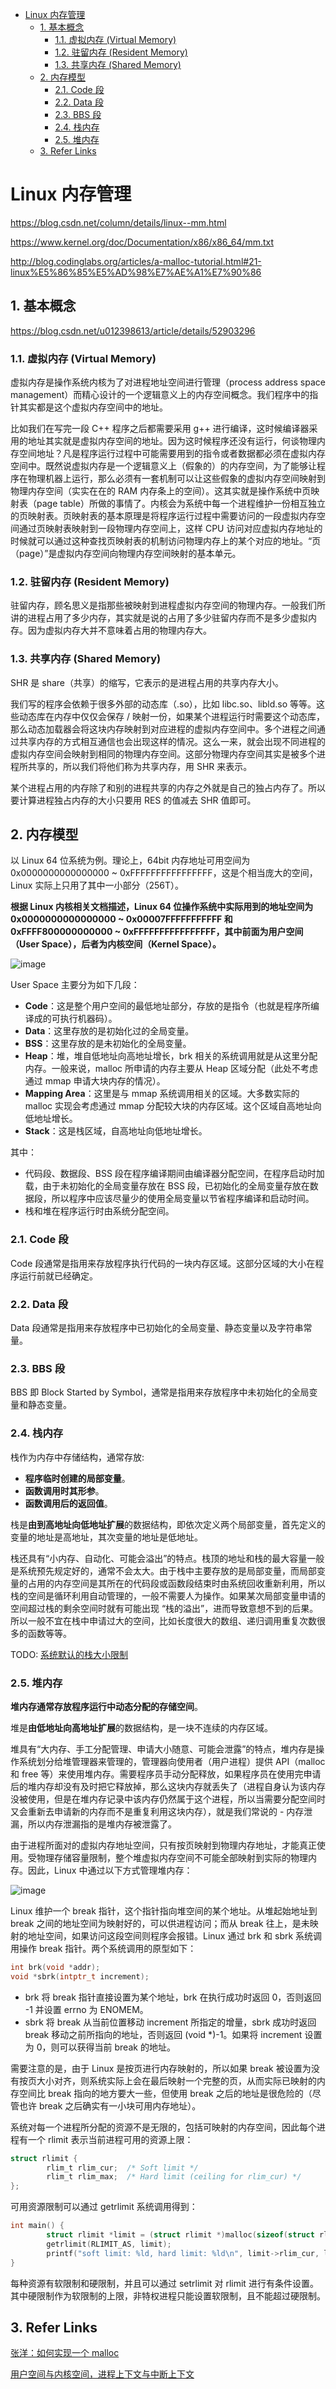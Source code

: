 - [Linux 内存管理](#linux-内存管理)
	- [1. 基本概念](#1-基本概念)
		- [1.1. 虚拟内存 (Virtual Memory)](#11-虚拟内存-virtual-memory)
		- [1.2. 驻留内存 (Resident Memory)](#12-驻留内存-resident-memory)
		- [1.3. 共享内存 (Shared Memory)](#13-共享内存-shared-memory)
	- [2. 内存模型](#2-内存模型)
		- [2.1. Code 段](#21-code-段)
		- [2.2. Data 段](#22-data-段)
		- [2.3. BBS 段](#23-bbs-段)
		- [2.4. 栈内存](#24-栈内存)
		- [2.5. 堆内存](#25-堆内存)
	- [3. Refer Links](#3-refer-links)

# Linux 内存管理

https://blog.csdn.net/column/details/linux--mm.html

https://www.kernel.org/doc/Documentation/x86/x86_64/mm.txt

http://blog.codinglabs.org/articles/a-malloc-tutorial.html#21-linux%E5%86%85%E5%AD%98%E7%AE%A1%E7%90%86

## 1. 基本概念

https://blog.csdn.net/u012398613/article/details/52903296

### 1.1. 虚拟内存 (Virtual Memory)

虚拟内存是操作系统内核为了对进程地址空间进行管理（process address space management）而精心设计的一个逻辑意义上的内存空间概念。我们程序中的指针其实都是这个虚拟内存空间中的地址。

比如我们在写完一段 C++ 程序之后都需要采用 g++ 进行编译，这时候编译器采用的地址其实就是虚拟内存空间的地址。因为这时候程序还没有运行，何谈物理内存空间地址？凡是程序运行过程中可能需要用到的指令或者数据都必须在虚拟内存空间中。既然说虚拟内存是一个逻辑意义上（假象的）的内存空间，为了能够让程序在物理机器上运行，那么必须有一套机制可以让这些假象的虚拟内存空间映射到物理内存空间（实实在在的 RAM 内存条上的空间）。这其实就是操作系统中页映射表（page table）所做的事情了。内核会为系统中每一个进程维护一份相互独立的页映射表。页映射表的基本原理是将程序运行过程中需要访问的一段虚拟内存空间通过页映射表映射到一段物理内存空间上，这样 CPU 访问对应虚拟内存地址的时候就可以通过这种查找页映射表的机制访问物理内存上的某个对应的地址。“页（page）”是虚拟内存空间向物理内存空间映射的基本单元。

### 1.2. 驻留内存 (Resident Memory)

驻留内存，顾名思义是指那些被映射到进程虚拟内存空间的物理内存。一般我们所讲的进程占用了多少内存，其实就是说的占用了多少驻留内存而不是多少虚拟内存。因为虚拟内存大并不意味着占用的物理内存大。

### 1.3. 共享内存 (Shared Memory)

SHR 是 share（共享）的缩写，它表示的是进程占用的共享内存大小。

我们写的程序会依赖于很多外部的动态库（.so），比如 libc.so、libld.so 等等。这些动态库在内存中仅仅会保存 / 映射一份，如果某个进程运行时需要这个动态库，那么动态加载器会将这块内存映射到对应进程的虚拟内存空间中。多个进程之间通过共享内存的方式相互通信也会出现这样的情况。这么一来，就会出现不同进程的虚拟内存空间会映射到相同的物理内存空间。这部分物理内存空间其实是被多个进程所共享的，所以我们将他们称为共享内存，用 SHR 来表示。

某个进程占用的内存除了和别的进程共享的内存之外就是自己的独占内存了。所以要计算进程独占内存的大小只要用 RES 的值减去 SHR 值即可。

## 2. 内存模型

以 Linux 64 位系统为例。理论上，64bit 内存地址可用空间为 0x0000000000000000 ~ 0xFFFFFFFFFFFFFFFF，这是个相当庞大的空间，Linux 实际上只用了其中一小部分（256T）。

**根据 Linux 内核相关文档描述，Linux 64 位操作系统中实际用到的地址空间为 0x0000000000000000 ~ 0x00007FFFFFFFFFFF 和 0xFFFF800000000000 ~ 0xFFFFFFFFFFFFFFFF，其中前面为用户空间（User Space），后者为内核空间（Kernel Space）。**

![image](http://img.cdn.firejq.com/jpg/2018/7/29/87790219e8780320da56b2e47b879af2.jpg)

User Space 主要分为如下几段：
- **Code**：这是整个用户空间的最低地址部分，存放的是指令（也就是程序所编译成的可执行机器码）。
- **Data**：这里存放的是初始化过的全局变量。
- **BSS**：这里存放的是未初始化的全局变量。
- **Heap**：堆，堆自低地址向高地址增长，brk 相关的系统调用就是从这里分配内存。一般来说，malloc 所申请的内存主要从 Heap 区域分配（此处不考虑通过 mmap 申请大块内存的情况）。
- **Mapping Area**：这里是与 mmap 系统调用相关的区域。大多数实际的 malloc 实现会考虑通过 mmap 分配较大块的内存区域。这个区域自高地址向低地址增长。
- **Stack**：这是栈区域，自高地址向低地址增长。

其中：
- 代码段、数据段、BSS 段在程序编译期间由编译器分配空间，在程序启动时加载，由于未初始化的全局变量存放在 BSS 段，已初始化的全局变量存放在数据段，所以程序中应该尽量少的使用全局变量以节省程序编译和启动时间。
- 栈和堆在程序运行时由系统分配空间。

### 2.1. Code 段

Code 段通常是指用来存放程序执行代码的一块内存区域。这部分区域的大小在程序运行前就已经确定。

### 2.2. Data 段

Data 段通常是指用来存放程序中已初始化的全局变量、静态变量以及字符串常量。

### 2.3. BBS 段

BBS 即 Block Started by Symbol，通常是指用来存放程序中未初始化的全局变量和静态变量。

### 2.4. 栈内存

栈作为内存中存储结构，通常存放:
- **程序临时创建的局部变量**。
- **函数调用时其形参**。
- **函数调用后的返回值**。 

栈是**由到高地址向低地址扩展**的数据结构，即依次定义两个局部变量，首先定义的变量的地址是高地址，其次变量的地址是低地址。

栈还具有“小内存、自动化、可能会溢出”的特点。栈顶的地址和栈的最大容量一般是系统预先规定好的，通常不会太大。由于栈中主要存放的是局部变量，而局部变量的占用的内存空间是其所在的代码段或函数段结束时由系统回收重新利用，所以栈的空间是循环利用自动管理的，一般不需要人为操作。如果某次局部变量申请的空间超过栈的剩余空间时就有可能出现 “栈的溢出”，进而导致意想不到的后果。所以一般不宜在栈中申请过大的空间，比如长度很大的数组、递归调用重复次数很多的函数等等。

TODO: [系统默认的栈大小限制](https://blog.csdn.net/woshiyuanlei/article/details/45059417) 

### 2.5. 堆内存

**堆内存通常存放程序运行中动态分配的存储空间**。

堆是**由低地址向高地址扩展**的数据结构，是一块不连续的内存区域。

堆具有“大内存、手工分配管理、申请大小随意、可能会泄露”的特点，堆内存是操作系统划分给堆管理器来管理的，管理器向使用者（用户进程）提供 API（malloc 和 free 等）来使用堆内存。需要程序员手动分配释放，如果程序员在使用完申请后的堆内存却没有及时把它释放掉，那么这块内存就丢失了（进程自身认为该内存没被使用，但是在堆内存记录中该内存仍然属于这个进程，所以当需要分配空间时又会重新去申请新的内存而不是重复利用这块内存），就是我们常说的 - 内存泄漏，所以内存泄漏指的是堆内存被泄露了。

由于进程所面对的虚拟内存地址空间，只有按页映射到物理内存地址，才能真正使用。受物理存储容量限制，整个堆虚拟内存空间不可能全部映射到实际的物理内存。因此，Linux 中通过以下方式管理堆内存：

![image](http://img.cdn.firejq.com/jpg/2018/7/29/1be42a562002c6192a08fe356a32df99.jpg)

Linux 维护一个 break 指针，这个指针指向堆空间的某个地址。从堆起始地址到 break 之间的地址空间为映射好的，可以供进程访问；而从 break 往上，是未映射的地址空间，如果访问这段空间则程序会报错。Linux 通过 brk 和 sbrk 系统调用操作 break 指针。两个系统调用的原型如下：
```c
int brk(void *addr);
void *sbrk(intptr_t increment);
```
- brk 将 break 指针直接设置为某个地址，brk 在执行成功时返回 0，否则返回 -1 并设置 errno 为 ENOMEM。
- sbrk 将 break 从当前位置移动 increment 所指定的增量，sbrk 成功时返回 break 移动之前所指向的地址，否则返回 (void *)-1。如果将 increment 设置为 0，则可以获得当前 break 的地址。

需要注意的是，由于 Linux 是按页进行内存映射的，所以如果 break 被设置为没有按页大小对齐，则系统实际上会在最后映射一个完整的页，从而实际已映射的内存空间比 break 指向的地方要大一些，但使用 break 之后的地址是很危险的（尽管也许 break 之后确实有一小块可用内存地址）。

系统对每一个进程所分配的资源不是无限的，包括可映射的内存空间，因此每个进程有一个 rlimit 表示当前进程可用的资源上限：
```c
struct rlimit {
		rlim_t rlim_cur;  /* Soft limit */
		rlim_t rlim_max;  /* Hard limit (ceiling for rlim_cur) */
};
```
可用资源限制可以通过 getrlimit 系统调用得到：
```c
int main() {
		struct rlimit *limit = (struct rlimit *)malloc(sizeof(struct rlimit));
		getrlimit(RLIMIT_AS, limit);
		printf("soft limit: %ld, hard limit: %ld\n", limit->rlim_cur, limit->rlim_max);
}
```
每种资源有软限制和硬限制，并且可以通过 setrlimit 对 rlimit 进行有条件设置。其中硬限制作为软限制的上限，非特权进程只能设置软限制，且不能超过硬限制。

## 3. Refer Links

[张洋：如何实现一个 malloc](http://blog.codinglabs.org/articles/a-malloc-tutorial.html)

[用户空间与内核空间，进程上下文与中断上下文](https://www.cnblogs.com/Anker/p/3269106.html)